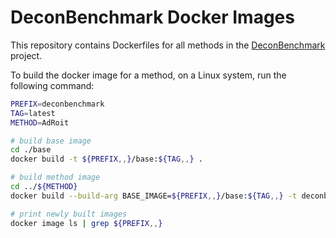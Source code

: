 # DeconBenchmark Docker Images

This repository contains Dockerfiles for all methods in the [DeconBenchmark](https://github.com/tinnlab/DeconBenchmark) project.

To build the docker image for a method, on a Linux system, run the following command:

```bash
PREFIX=deconbenchmark
TAG=latest
METHOD=AdRoit

# build base image
cd ./base
docker build -t ${PREFIX,,}/base:${TAG,,} .

# build method image
cd ../${METHOD}
docker build --build-arg BASE_IMAGE=${PREFIX,,}/base:${TAG,,} -t deconbenchmark/${METHOD,,}:latest .

# print newly built images
docker image ls | grep ${PREFIX,,} 
```